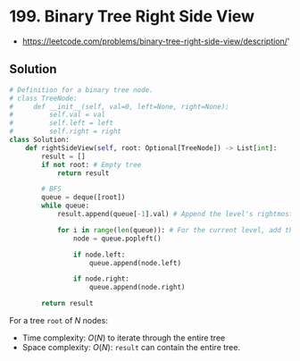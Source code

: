 # 199. Binary Tree Right Side View

- https://leetcode.com/problems/binary-tree-right-side-view/description/'

## Solution

```py
# Definition for a binary tree node.
# class TreeNode:
#     def __init__(self, val=0, left=None, right=None):
#         self.val = val
#         self.left = left
#         self.right = right
class Solution:
    def rightSideView(self, root: Optional[TreeNode]) -> List[int]:
        result = []
        if not root: # Empty tree
            return result

        # BFS
        queue = deque([root])
        while queue:
            result.append(queue[-1].val) # Append the level's rightmost node's value

            for i in range(len(queue)): # For the current level, add the next level's nodes
                node = queue.popleft()

                if node.left:
                    queue.append(node.left)

                if node.right:
                    queue.append(node.right)

        return result
```

For a tree `root` of $N$ nodes:
- Time complexity: $O(N)$ to iterate through the entire tree
- Space complexity: $O(N)$: `result` can contain the entire tree.